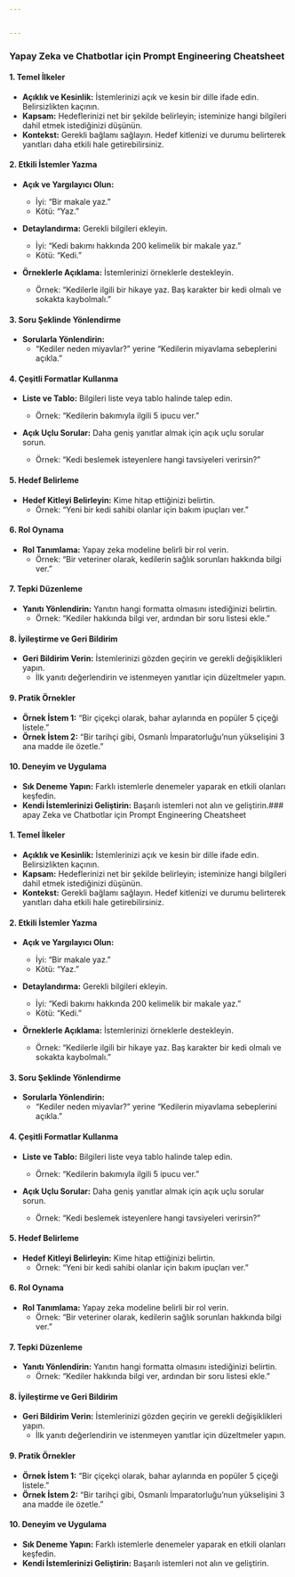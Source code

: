 ```yaml
---


---
```


<h3 id="yapay-zeka-ve-chatbotlar-için-prompt-engineering-cheatsheet">Yapay Zeka ve Chatbotlar için Prompt Engineering Cheatsheet</h3>
<h4 id="temel-i̇lkeler">1. <strong>Temel İlkeler</strong></h4>
<ul>
<li><strong>Açıklık ve Kesinlik:</strong> İstemlerinizi açık ve kesin bir dille ifade edin. Belirsizlikten kaçının.</li>
<li><strong>Kapsam:</strong> Hedeflerinizi net bir şekilde belirleyin; isteminize hangi bilgileri dahil etmek istediğinizi düşünün.</li>
<li><strong>Kontekst:</strong> Gerekli bağlamı sağlayın. Hedef kitlenizi ve durumu belirterek yanıtları daha etkili hale getirebilirsiniz.</li>
</ul>
<h4 id="etkili-i̇stemler-yazma">2. <strong>Etkili İstemler Yazma</strong></h4>
<ul>
<li>
<p><strong>Açık ve Yargılayıcı Olun:</strong></p>
<ul>
<li>İyi: “Bir makale yaz.”</li>
<li>Kötü: “Yaz.”</li>
</ul>
</li>
<li>
<p><strong>Detaylandırma:</strong> Gerekli bilgileri ekleyin.</p>
<ul>
<li>İyi: “Kedi bakımı hakkında 200 kelimelik bir makale yaz.”</li>
<li>Kötü: “Kedi.”</li>
</ul>
</li>
<li>
<p><strong>Örneklerle Açıklama:</strong> İstemlerinizi örneklerle destekleyin.</p>
<ul>
<li>Örnek: “Kedilerle ilgili bir hikaye yaz. Baş karakter bir kedi olmalı ve sokakta kaybolmalı.”</li>
</ul>
</li>
</ul>
<h4 id="soru-şeklinde-yönlendirme">3. <strong>Soru Şeklinde Yönlendirme</strong></h4>
<ul>
<li><strong>Sorularla Yönlendirin:</strong>
<ul>
<li>“Kediler neden miyavlar?” yerine “Kedilerin miyavlama sebeplerini açıkla.”</li>
</ul>
</li>
</ul>
<h4 id="çeşitli-formatlar-kullanma">4. <strong>Çeşitli Formatlar Kullanma</strong></h4>
<ul>
<li>
<p><strong>Liste ve Tablo:</strong> Bilgileri liste veya tablo halinde talep edin.</p>
<ul>
<li>Örnek: “Kedilerin bakımıyla ilgili 5 ipucu ver.”</li>
</ul>
</li>
<li>
<p><strong>Açık Uçlu Sorular:</strong> Daha geniş yanıtlar almak için açık uçlu sorular sorun.</p>
<ul>
<li>Örnek: “Kedi beslemek isteyenlere hangi tavsiyeleri verirsin?”</li>
</ul>
</li>
</ul>
<h4 id="hedef-belirleme">5. <strong>Hedef Belirleme</strong></h4>
<ul>
<li><strong>Hedef Kitleyi Belirleyin:</strong> Kime hitap ettiğinizi belirtin.
<ul>
<li>Örnek: “Yeni bir kedi sahibi olanlar için bakım ipuçları ver.”</li>
</ul>
</li>
</ul>
<h4 id="rol-oynama">6. <strong>Rol Oynama</strong></h4>
<ul>
<li><strong>Rol Tanımlama:</strong> Yapay zeka modeline belirli bir rol verin.
<ul>
<li>Örnek: “Bir veteriner olarak, kedilerin sağlık sorunları hakkında bilgi ver.”</li>
</ul>
</li>
</ul>
<h4 id="tepki-düzenleme">7. <strong>Tepki Düzenleme</strong></h4>
<ul>
<li><strong>Yanıtı Yönlendirin:</strong> Yanıtın hangi formatta olmasını istediğinizi belirtin.
<ul>
<li>Örnek: “Kediler hakkında bilgi ver, ardından bir soru listesi ekle.”</li>
</ul>
</li>
</ul>
<h4 id="i̇yileştirme-ve-geri-bildirim">8. <strong>İyileştirme ve Geri Bildirim</strong></h4>
<ul>
<li><strong>Geri Bildirim Verin:</strong> İstemlerinizi gözden geçirin ve gerekli değişiklikleri yapın.
<ul>
<li>İlk yanıtı değerlendirin ve istenmeyen yanıtlar için düzeltmeler yapın.</li>
</ul>
</li>
</ul>
<h4 id="pratik-örnekler">9. <strong>Pratik Örnekler</strong></h4>
<ul>
<li><strong>Örnek İstem 1:</strong> “Bir çiçekçi olarak, bahar aylarında en popüler 5 çiçeği listele.”</li>
<li><strong>Örnek İstem 2:</strong> “Bir tarihçi gibi, Osmanlı İmparatorluğu’nun yükselişini 3 ana madde ile özetle.”</li>
</ul>
<h4 id="deneyim-ve-uygulama">10. <strong>Deneyim ve Uygulama</strong></h4>
<ul>
<li><strong>Sık Deneme Yapın:</strong> Farklı istemlerle denemeler yaparak en etkili olanları keşfedin.</li>
<li><strong>Kendi İstemlerinizi Geliştirin:</strong> Başarılı istemleri not alın ve geliştirin.### apay Zeka ve Chatbotlar için Prompt Engineering Cheatsheet</li>
</ul>
<h4 id="temel-i̇lkeler-1">1. <strong>Temel İlkeler</strong></h4>
<ul>
<li><strong>Açıklık ve Kesinlik:</strong> İstemlerinizi açık ve kesin bir dille ifade edin. Belirsizlikten kaçının.</li>
<li><strong>Kapsam:</strong> Hedeflerinizi net bir şekilde belirleyin; isteminize hangi bilgileri dahil etmek istediğinizi düşünün.</li>
<li><strong>Kontekst:</strong> Gerekli bağlamı sağlayın. Hedef kitlenizi ve durumu belirterek yanıtları daha etkili hale getirebilirsiniz.</li>
</ul>
<h4 id="etkili-i̇stemler-yazma-1">2. <strong>Etkili İstemler Yazma</strong></h4>
<ul>
<li>
<p><strong>Açık ve Yargılayıcı Olun:</strong></p>
<ul>
<li>İyi: “Bir makale yaz.”</li>
<li>Kötü: “Yaz.”</li>
</ul>
</li>
<li>
<p><strong>Detaylandırma:</strong> Gerekli bilgileri ekleyin.</p>
<ul>
<li>İyi: “Kedi bakımı hakkında 200 kelimelik bir makale yaz.”</li>
<li>Kötü: “Kedi.”</li>
</ul>
</li>
<li>
<p><strong>Örneklerle Açıklama:</strong> İstemlerinizi örneklerle destekleyin.</p>
<ul>
<li>Örnek: “Kedilerle ilgili bir hikaye yaz. Baş karakter bir kedi olmalı ve sokakta kaybolmalı.”</li>
</ul>
</li>
</ul>
<h4 id="soru-şeklinde-yönlendirme-1">3. <strong>Soru Şeklinde Yönlendirme</strong></h4>
<ul>
<li><strong>Sorularla Yönlendirin:</strong>
<ul>
<li>“Kediler neden miyavlar?” yerine “Kedilerin miyavlama sebeplerini açıkla.”</li>
</ul>
</li>
</ul>
<h4 id="çeşitli-formatlar-kullanma-1">4. <strong>Çeşitli Formatlar Kullanma</strong></h4>
<ul>
<li>
<p><strong>Liste ve Tablo:</strong> Bilgileri liste veya tablo halinde talep edin.</p>
<ul>
<li>Örnek: “Kedilerin bakımıyla ilgili 5 ipucu ver.”</li>
</ul>
</li>
<li>
<p><strong>Açık Uçlu Sorular:</strong> Daha geniş yanıtlar almak için açık uçlu sorular sorun.</p>
<ul>
<li>Örnek: “Kedi beslemek isteyenlere hangi tavsiyeleri verirsin?”</li>
</ul>
</li>
</ul>
<h4 id="hedef-belirleme-1">5. <strong>Hedef Belirleme</strong></h4>
<ul>
<li><strong>Hedef Kitleyi Belirleyin:</strong> Kime hitap ettiğinizi belirtin.
<ul>
<li>Örnek: “Yeni bir kedi sahibi olanlar için bakım ipuçları ver.”</li>
</ul>
</li>
</ul>
<h4 id="rol-oynama-1">6. <strong>Rol Oynama</strong></h4>
<ul>
<li><strong>Rol Tanımlama:</strong> Yapay zeka modeline belirli bir rol verin.
<ul>
<li>Örnek: “Bir veteriner olarak, kedilerin sağlık sorunları hakkında bilgi ver.”</li>
</ul>
</li>
</ul>
<h4 id="tepki-düzenleme-1">7. <strong>Tepki Düzenleme</strong></h4>
<ul>
<li><strong>Yanıtı Yönlendirin:</strong> Yanıtın hangi formatta olmasını istediğinizi belirtin.
<ul>
<li>Örnek: “Kediler hakkında bilgi ver, ardından bir soru listesi ekle.”</li>
</ul>
</li>
</ul>
<h4 id="i̇yileştirme-ve-geri-bildirim-1">8. <strong>İyileştirme ve Geri Bildirim</strong></h4>
<ul>
<li><strong>Geri Bildirim Verin:</strong> İstemlerinizi gözden geçirin ve gerekli değişiklikleri yapın.
<ul>
<li>İlk yanıtı değerlendirin ve istenmeyen yanıtlar için düzeltmeler yapın.</li>
</ul>
</li>
</ul>
<h4 id="pratik-örnekler-1">9. <strong>Pratik Örnekler</strong></h4>
<ul>
<li><strong>Örnek İstem 1:</strong> “Bir çiçekçi olarak, bahar aylarında en popüler 5 çiçeği listele.”</li>
<li><strong>Örnek İstem 2:</strong> “Bir tarihçi gibi, Osmanlı İmparatorluğu’nun yükselişini 3 ana madde ile özetle.”</li>
</ul>
<h4 id="deneyim-ve-uygulama-1">10. <strong>Deneyim ve Uygulama</strong></h4>
<ul>
<li><strong>Sık Deneme Yapın:</strong> Farklı istemlerle denemeler yaparak en etkili olanları keşfedin.</li>
<li><strong>Kendi İstemlerinizi Geliştirin:</strong> Başarılı istemleri not alın ve geliştirin.</li>
</ul>

